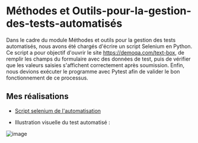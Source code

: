 # Méthodes et Outils-pour-la-gestion-des-tests-automatisés

Dans le cadre du module Méthodes et outils pour la gestion des tests automatisés, nous avons été chargés d'écrire un script Selenium en Python. Ce script a pour objectif d'ouvrir le site https://demoqa.com/text-box, de remplir les champs du formulaire avec des données de test, puis de vérifier que les valeurs saisies s'affichent correctement après soumission. Enfin, nous devions exécuter le programme avec Pytest afin de valider le bon fonctionnement de ce processus.
 
## Mes réalisations

* [Script selenium de l'automatisation](https://github.com/imedadjelia/Outils-pour-la-gestion-des-tests-automatises/blob/main/test_text1-box.py) 

* Illustration visuelle du test automatisé : 

![image](https://github.com/imedadjelia/Outils-pour-la-gestion-des-tests-automatises/blob/main/ezgif-5-5ae560cd45.gif?raw=true)


